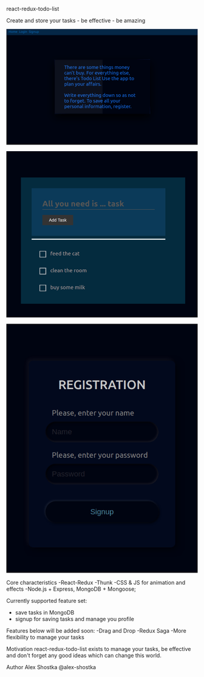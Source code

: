 react-redux-todo-list

Create and store your tasks - be effective - be amazing

![Alt text](frontend/public/images/firstpage_demonstration.gif?raw=true "homepage")

![Alt text](frontend/public/images/mark_demonstration.gif?raw=true "demonstration")

![Alt text](frontend/public/images/sing_up.png?raw=true "signUp")


Core characteristics
-React-Redux
-Thunk
-CSS & JS for animation and effects
-Node.js + Express, MongoDB + Mongoose;

Currently supported feature set:

- save tasks in MongoDB
- signup for saving tasks and manage you profile

Features below will be added soon:
-Drag and Drop
-Redux Saga
-More flexibility to manage your tasks

Motivation
react-redux-todo-list exists to manage your tasks, be effective and don't forget any good ideas which can change this world.

Author
Alex Shostka @alex-shostka

